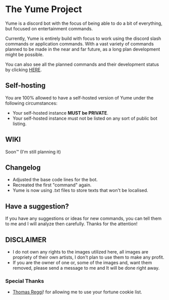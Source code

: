 # The Yume Project

Yume is a discord bot with the focus of being able to do a bit of everything, but focused on entertainment commands.

Currently, Yume is entirely build with focus to work using the discord slash commands or application commands. With a vast variety of commands planned to be made in the near and far future, as a long plan development might be possible.

You can also see all the planned commands and their development status by clicking [HERE](https://github.com/users/AkkoS2/projects/12/views/1).

## Self-hosting
You are 100% allowed to have a self-hosted version of Yume under the following circumstances:
- Your self-hosted instance **MUST be PRIVATE**.
- Your self-hosted instance must not be listed on any sort of public bot listing.

## WIKI
Soon™ (I'm still planning it)

## Changelog
- Adjusted the base code lines for the bot.
- Recreated the first "command" again.
- Yume is now using .txt files to store texts that won't be localised.

## Have a suggestion?
If you have any suggestions or ideas for new commands, you can tell them to me and I will analyze then carefully. Thanks for the attention!

## DISCLAIMER

- I do not own any rights to the images utilized here, all images are propriety of their own artists, I don't plan to use them to make any profit.
- If you are the owner of one or, some of the images and, want them removed, please send a message to me and It will be done right away.

### Special Thanks

- [Thomas Reggi](https://github.com/reggi)! for allowing me to use your fortune cookie list.